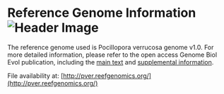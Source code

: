 # Reference Genome Information ![Header Image](http://pver.reefgenomics.org/img/title.png)


The reference genome used is Pocillopora verrucosa genome v1.0. For more detailed information, please refer to the open access Genome Biol Evol publication, including the [main text](https://academic.oup.com/gbe/article/12/10/1911/5898631#209703315%22) and [supplemental information](https://academic.oup.com/gbe/article/12/10/1911/5898631).

File availability at:
[http://pver.reefgenomics.org/](http://pver.reefgenomics.org/)
